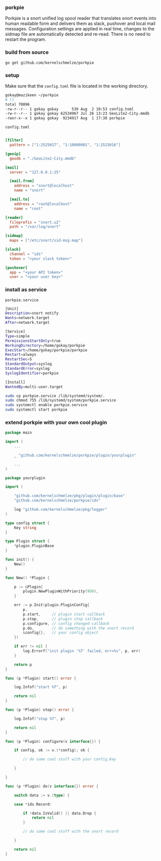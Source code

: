 ### porkpie

Porkpie is a snort unified log spool reader that translates snort events into human readable form and delivers them as slack, pushover and local mail messages. Configuration settings are applied in real time, changes to the sidmap file are automatically detected and re-read. There is no need to restart the program.
  

### build from source

`go get github.com/kernelschmelze/porkpie`

### setup

Make sure that the `config.toml` file is located in the working directory.
  

``` bash
gokay@mazikeen ~/porkpie
# ll                                         
total 70096
-rw-r--r-- 1 gokay gokay      539 Aug  2 10:53 config.toml
-rw-r--r-- 1 gokay gokay 62534967 Jul 26 13:23 GeoLite2-City.mmdb
-rwxr-x--x 1 gokay gokay  9234917 Aug  1 17:38 porkpie
```

`config.toml`  

``` toml

[filter]
  pattern = ["1:2525017", "1:10000001", "1:2525016"]

[geoip]
  geodb = "./GeoLite2-City.mmdb"

[mail]
  server = "127.0.0.1:25"

  [mail.from]
    address = "snort@localhost"
    name = "snort"

  [mail.to]
    address = "root@localhost"
    name = "root"

[reader]
  fileprefix = "snort.u2"
  path = "/var/log/snort"

[sidmap]
  maps = ["/etc/snort/sid-msg.map"]

[slack]
  channel = "ids"
  token = "<your slack token>"

[pushover]
  app = "<your API token>"
  user = "<your user key>"

```


### install as service

`porkpie.service`  


``` bash
[Unit]
Description=snort notify
Wants=network.target
After=network.target

[Service]
Type=simple
PermissionsStartOnly=true
WorkingDirectory=/home/gokay/porkpie
ExecStart=/home/gokay/porkpie/porkpie
Restart=always
RestartSec=5
StandardOutput=syslog
StandardError=syslog
SyslogIdentifier=porkpie

[Install]
WantedBy=multi-user.target
```

``` bash
sudo cp porkpie.service /lib/systemd/system/.
sudo chmod 755 /lib/systemd/system/porkpie.service
sudo systemctl enable porkpie.service
sudo systemctl start porkpie
```

### extend porkpie with your own cool plugin

``` go
package main

import (
	...

	_ "github.com/kernelschmelze/porkpie/plugin/yourplugin"	

	...
)

```

``` go
package yourplugin

import (

	"github.com/kernelschmelze/pkg/plugin/plugin/base"
	"github.com/kernelschmelze/porkpie/ids"

	log "github.com/kernelschmelze/pkg/logger"
)

type config struct {
	Key string
}

type Plugin struct {
	*plugin.PluginBase
}

func init() {
	New()
}

func New() *Plugin {

	p := &Plugin{
		plugin.NewPluginWithPriority(950),
	}

	err := p.Init(plugin.PluginConfig{
		p,
		p.start, 	 // plugin start callback
		p.stop, 	 // plugin stop callback
		p.configure, // config changed callback
		p.do,		 // do something with the snort record
		&config{},	 // your config object
	})

	if err != nil {
		log.Errorf("init plugin '%T' failed, err=%s", p, err)
	}

	return p
}

func (p *Plugin) start() error {

	log.Infof("start %T", p)

	return nil
}

func (p *Plugin) stop() error {

	log.Infof("stop %T", p)

	return nil
}

func (p *Plugin) configure(v interface{}) {

	if config, ok := v.(*config); ok {

		// do some cool stuff with your config.Key

	}

}

func (p *Plugin) do(v interface{}) error {

	switch data := v.(type) {

	case *ids.Record:

		if !data.IsValid() || data.Drop {
			return nil
		}

		// do some cool stuff with the snort record

	}

	return nil
}


```
